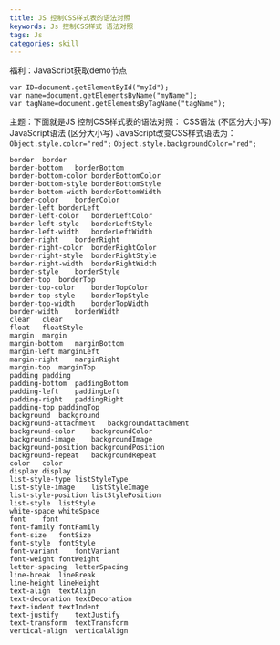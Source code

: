 ```yaml
---
title: JS 控制CSS样式表的语法对照
keywords: Js 控制CSS样式 语法对照
tags: Js
categories: skill
---
```

福利：JavaScript获取demo节点

    var ID=document.getElementById("myId");
    var name=document.getElementsByName("myName");
    var tagName=document.getElementsByTagName("tagName");

主题：下面就是JS 控制CSS样式表的语法对照： 
CSS语法 (不区分大小写)  JavaScript语法 (区分大小写) 
JavaScript改变CSS样式语法为：
`Object.style.color="red";`
`Object.style.backgroundColor="red";`
<!--more -->

    border  border 
    border-bottom   borderBottom 
    border-bottom-color borderBottomColor 
    border-bottom-style borderBottomStyle 
    border-bottom-width borderBottomWidth 
    border-color    borderColor 
    border-left borderLeft 
    border-left-color   borderLeftColor 
    border-left-style   borderLeftStyle 
    border-left-width   borderLeftWidth 
    border-right    borderRight 
    border-right-color  borderRightColor 
    border-right-style  borderRightStyle 
    border-right-width  borderRightWidth 
    border-style    borderStyle 
    border-top  borderTop 
    border-top-color    borderTopColor 
    border-top-style    borderTopStyle 
    border-top-width    borderTopWidth 
    border-width    borderWidth 
    clear   clear 
    float   floatStyle 
    margin  margin 
    margin-bottom   marginBottom 
    margin-left marginLeft 
    margin-right    marginRight 
    margin-top  marginTop 
    padding padding 
    padding-bottom  paddingBottom 
    padding-left    paddingLeft 
    padding-right   paddingRight 
    padding-top paddingTop
    background  background 
    background-attachment   backgroundAttachment 
    background-color    backgroundColor 
    background-image    backgroundImage 
    background-position backgroundPosition 
    background-repeat   backgroundRepeat 
    color   color 
    display display 
    list-style-type listStyleType 
    list-style-image    listStyleImage 
    list-style-position listStylePosition 
    list-style  listStyle 
    white-space whiteSpace 
    font    font 
    font-family fontFamily 
    font-size   fontSize 
    font-style  fontStyle 
    font-variant    fontVariant 
    font-weight fontWeight 
    letter-spacing  letterSpacing 
    line-break  lineBreak 
    line-height lineHeight 
    text-align  textAlign 
    text-decoration textDecoration 
    text-indent textIndent 
    text-justify    textJustify 
    text-transform  textTransform 
    vertical-align  verticalAlign